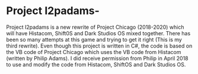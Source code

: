 # Project I2padams-
Project I2padams is a new rewrite of Project Chicago (2018-2020) which will have Histacom, Shift0S and Dark Studios OS mixed together. There has been so many attempts at this game and trying to get it right (This is my third rewrite). Even though this project is written in C#, the code is based on the VB code of Project Chicago which uses the VB code from Histacom (written by Philip Adams). I did receive permission from Philip in April 2018 to use and modify the code from Histacom, ShiftOS and Dark Studios OS.
